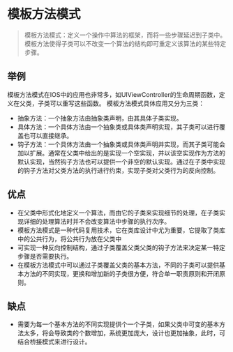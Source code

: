 # 模板方法模式

> 模板方法模式：定义一个操作中算法的框架，而将一些步骤延迟到子类中。模板方法使得子类可以不改变一个算法的结构即可重定义该算法的某些特定步骤。

## 举例

模板方法模式在IOS中的应用也非常多，如UIViewController的生命周期函数，定义在父类，子类可以重写这些函数。
模板方法模式具体应用又分为三类：

- 抽象方法：一个抽象方法由抽象类声明，由其具体子类实现。
- 具体方法：一个具体方法由一个抽象类或具体类声明实现，其子类可以进行覆盖也可以直接继承。
- 钩子方法：一个具体方法由一个抽象类或具体类声明并实现，而其子类可能会加以扩展。通常在父类中给出的是实现一个空实现，并以该空实现作为方法的默认实现，当然钩子方法也可以提供一个非空的默认实现。通过在子类中实现的钩子方法对父类方法的执行进行约束，实现子类对父类行为的反向控制。

## 优点

- 在父类中形式化地定义一个算法，而由它的子类来实现细节的处理，在子类实现详细的处理算法时并不会改变算法中步骤的执行次序。
- 模板方法模式是一种代码复用技术，它在类库设计中尤为重要，它提取了类库中的公共行为，将公共行为放在父类中
- 可实现一种反向控制结构，通过子类覆盖父类父类的钩子方法来决定某一特定步骤是否需要执行。
- 在模板方法模式中可以通过子类覆盖父类的基本方法，不同的子类可以提供基本方法的不同实现，更换和增加新的子类很方便，符合单一职责原则和开闭原则。

## 缺点

- 需要为每一个基本方法的不同实现提供个一个子类，如果父类中可变的基本方法太多，将会导致类的个数增加，系统更加庞大，设计也更加抽象，此时，可结合桥接模式来进行设计。
